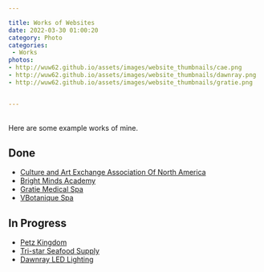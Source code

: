 ```yaml
---

title: Works of Websites
date: 2022-03-30 01:00:20
category: Photo
categories:
 - Works
photos: 
- http://wuw62.github.io/assets/images/website_thumbnails/cae.png
- http://wuw62.github.io/assets/images/website_thumbnails/dawnray.png
- http://wuw62.github.io/assets/images/website_thumbnails/gratie.png


---
```

<br/>
Here are some example works of mine.

## Done

- [Culture and Art Exchange Association Of North America](https://caeassociation.com/)
- [Bright Minds Academy](https://brightmindsonlineschool.ca/)
- [Gratie Medical Spa](https://gratiemedicalspa.com/)
- [VBotanique Spa](https://vbotanique.com/)

## In Progress

- [Petz Kingdom](https://mcm.tttttt.ca/)
- [Tri-star Seafood Supply](https://tri-star.tttttt.ca/)
- [Dawnray LED Lighting](https://dawnray.tttttt.ca/)